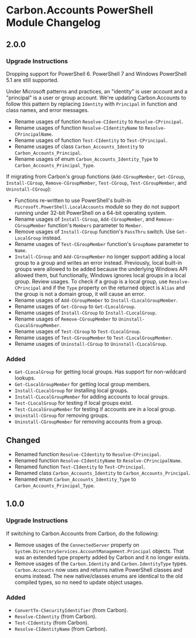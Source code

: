 <!--markdownlint-disable MD012 no-multiple-blanks-->
<!--markdownlint-disable MD024 no-duplicate-heading-->

# Carbon.Accounts PowerShell Module Changelog

## 2.0.0

### Upgrade Instructions

Dropping support for PowerShell 6. PowerShell 7 and Windows PowerShell 5.1 are still supported.

Under Microsoft patterns and practices, an "identity" is user account and a "principal" is a user or group account.
We're updating Carbon.Accounts to follow this pattern by replacing `Identity` with `Principal` in function and class
names, and error messages.

* Rename usages of function `Resolve-CIdentity` to `Resolve-CPrincipal`.
* Rename usages of function `Resolve-CIdentityName` to `Resolve-CPrincipalName`.
* Rename usages of function `Test-CIdentity` to `Test-CPrincipal`.
* Rename usages of class `Carbon_Accounts_Identity` to `Carbon_Accounts_Principal`.
* Rename usages of enum `Carbon_Accounts_Identity_Type` to `Carbon_Accounts_Principal_Type`.

If migrating from Carbon's group functions (`Add-CGroupMember`, `Get-CGroup`, `Install-CGroup`, `Remove-CGroupMember`,
`Test-CGroup`, `Test-CGroupMember`, and `Uninstall-CGroup`):

* Functions re-written to use PowerShell's built-in `Microsoft.PowerShell.LocalAccounts` module so they do not support
  running under 32-bit PowerShell on a 64-bit operating system.
* Rename usages of `Install-CGroup`, `Add-CGroupMember`, and `Remove-CGroupMember` function's `Members` parameter to
  `Member`.
* Remove usages of `Install-CGroup` function's `PassThru` switch. Use `Get-LocalGroup` instead.
* Rename usages of `Test-CGroupMember` function's `GroupName` parameter to `Name`.
* `Install-CGroup` and `Add-CGroupMember` no longer support adding a local group to a group and writes an error instead.
  Previously, local built-in groups were allowed to be added because the underlying Windows API allowed them, but
  functionally, Windows ignores local groups in a local group. Review usages. To check if a group is a local group, use
  `Resolve-CPrincipal` and if the `Type` property on the returned object is `Alias` and the group is not a domain group,
  it will cause an error.
* Rename usages of `Add-CGroupMember` to `Install-CLocalGroupMember`.
* Rename usages of `Get-CGroup` to `Get-CLocalGroup`.
* Rename usages of `Install-CGroup` to `Install-CLocalGroup`.
* Rename usages of `Remove-CGroupMember` to `Uninstall-CLocalGroupMember`.
* Rename usages of `Test-CGroup` to `Test-CLocalGroup`.
* Rename usages of `Test-CGroupMember` to `Test-CLocalGroupMember`.
* Rename usages of `Uninstall-CGroup` to `Uninstall-CLocalGroup`.


### Added

* `Get-CLocalGroup` for getting local groups. Has support for non-wildcard lookups.
* `Get-CLocalGroupMember` for getting local group members.
* `Install-CLocalGroup` for installing local groups.
* `Install-CLocalGroupMember` for adding accounts to local groups.
* `Test-CLocalGroup` for testing if local groups exist.
* `Test-CLocalGroupMember` for testing if accounts are in a local group.
* `Uninstall-CGroup` for removing groups.
* `Uninstall-CGroupMember` for removing accounts from a group.

## Changed

* Renamed function `Resolve-CIdentity` to `Resolve-CPrincipal`.
* Renamed function `Resolve-CIdentityName` to `Resolve-CPrincipalName`.
* Renamed function `Test-CIdentity` to `Test-CPrincipal`.
* Renamed class `Carbon_Accounts_Identity` to `Carbon_Accounts_Principal`.
* Renamed enum `Carbon_Accounts_Identity_Type` to `Carbon_Accounts_Principal_Type`.


## 1.0.0

### Upgrade Instructions

If switching to Carbon.Accounts from Carbon, do the following:

* Remove usages of the `ConnectedServer` property on `System.DirectoryServices.AccountManagement.Principal` objects.
That was an extended type property added by Carbon and it no longer exists.
* Remove usages of the `Carbon.Identity` and `Carbon.IdentityType` types. `Carbon.Accounts` now uses and returns native
PowerShell classes and enums instead. The new native/classes enums are identical to the old compiled types, so no need
to update object usages.

### Added

* `ConvertTo-CSecurityIdentifier` (from Carbon).
* `Resolve-CIdentity` (from Carbon).
* `Test-CIdentity` (from Carbon).
* `Resolve-CIdentityName` (from Carbon).
